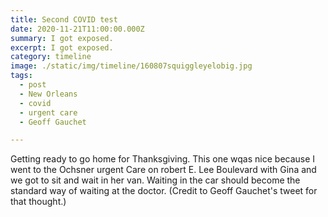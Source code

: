 ```yaml
---
title: Second COVID test
date: 2020-11-21T11:00:00.000Z
summary: I got exposed.
excerpt: I got exposed.
category: timeline
image: ./static/img/timeline/160807squiggleyelobig.jpg
tags:
  - post 
  - New Orleans
  - covid
  - urgent care
  - Geoff Gauchet

---
```


Getting ready to go home for Thanksgiving. This one wqas nice because I went to the Ochsner urgent Care on robert E. Lee Boulevard with Gina and we got to sit and wait in her van. Waiting in the car should become the standard way of waiting at the doctor. (Credit to Geoff Gauchet's tweet for that thought.)